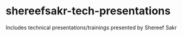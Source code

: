 # shereefsakr-tech-presentations
Includes technical presentations/trainings presented by Shereef Sakr
